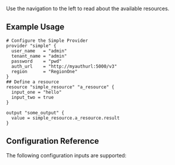 Use the navigation to the left to read about the available resources.

## Example Usage

```hcl
# Configure the Simple Provider
provider "simple" {
  user_name   = "admin"
  tenant_name = "admin"
  password    = "pwd"
  auth_url    = "http://myauthurl:5000/v3"
  region      = "RegionOne"
}
## Define a resource
resource "simple_resource" "a_resource" {
  input_one = "hello"
  input_two = true
}

output "some_output" {
  value = simple_resource.a_resource.result
}
```

## Configuration Reference

The following configuration inputs are supported:
